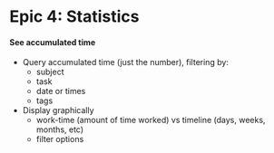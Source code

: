 # Epic 4: Statistics

#### See accumulated time
* Query accumulated time (just the number), filtering by:
  - subject
  - task
  - date or times
  - tags
* Display graphically
  - work-time (amount of time worked) vs timeline (days, weeks, months, etc)
  - filter options

